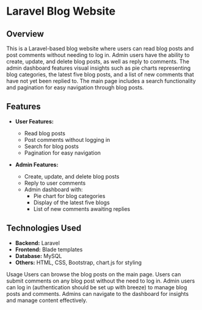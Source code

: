 # Laravel Blog Website

## Overview

This is a Laravel-based blog website where users can read blog posts and post comments without needing to log in. Admin users have the ability to create, update, and delete blog posts, as well as reply to comments. The admin dashboard features visual insights such as pie charts representing blog categories, the latest five blog posts, and a list of new comments that have not yet been replied to. The main page includes a search functionality and pagination for easy navigation through blog posts.

## Features

- **User Features:**
  - Read blog posts
  - Post comments without logging in
  - Search for blog posts
  - Pagination for easy navigation

- **Admin Features:**
  - Create, update, and delete blog posts
  - Reply to user comments
  - Admin dashboard with:
    - Pie chart for blog categories
    - Display of the latest five blogs
    - List of new comments awaiting replies

## Technologies Used

- **Backend:** Laravel
- **Frontend:** Blade templates
- **Database:** MySQL
- **Others:** HTML, CSS, Bootstrap, chart.js for styling

Usage
Users can browse the blog posts on the main page.
Users can submit comments on any blog post without the need to log in.
Admin users can log in (authentication should be set up with breeze) to manage blog posts and comments.
Admins can navigate to the dashboard for insights and manage content effectively.
